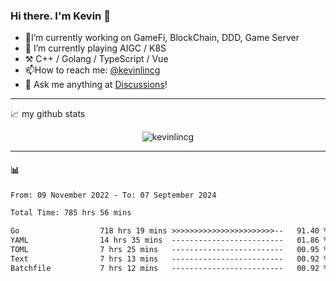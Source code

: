 ### Hi there. I'm Kevin 👋

- 🔭I’m currently working on GameFi, BlockChain, DDD, Game Server
- 🌱 I’m currently playing AIGC / K8S
-   :hammer_and_pick: C++ / Golang / TypeScript / Vue
- 📫How to reach me: [@kevinlincg](https://twitter.com/kevinlincg) 
-   :thought_balloon: Ask me anything at [Discussions](https://github.com/kevinlincg/kevinlincg/issues/new)!

---

📈 my github stats

<p align="center"> <img src="https://github-readme-stats-ouuan.vercel.app/api?username=kevinlincg&theme=dark&show_icons=true&count_private=true" alt="kevinlincg" />

---

#### :bar_chart: 

<!--START_SECTION:waka-->

```txt
From: 09 November 2022 - To: 07 September 2024

Total Time: 785 hrs 56 mins

Go                  718 hrs 19 mins >>>>>>>>>>>>>>>>>>>>>>>--   91.40 %
YAML                14 hrs 35 mins  -------------------------   01.86 %
TOML                7 hrs 25 mins   -------------------------   00.95 %
Text                7 hrs 13 mins   -------------------------   00.92 %
Batchfile           7 hrs 12 mins   -------------------------   00.92 %
```

<!--END_SECTION:waka-->
